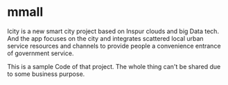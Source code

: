 # mmall
Icity is a new smart city project based on Inspur clouds and big Data tech. And the app focuses on the city and integrates scattered local urban service resources and channels to provide people a convenience entrance of government service.

This is a sample Code of that project. The whole thing can't be shared due to some business purpose. 
